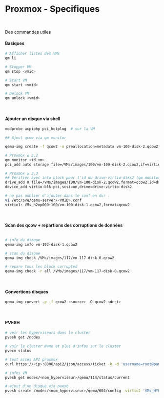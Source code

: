 Proxmox - Specifiques
==
<br/>

Des commandes utiles

#### Basiques  

```bash
# Afficher listes des VMs
qm li

# Stopper VM
qm stop <vmid>

# Start VM
qm start <vmid>

# Delock VM
qm unlock <vmid>


```

</br>

#### Ajouter un disque via shell

```bash
modprobe acpiphp pci_hotplug  # sur la VM

## Ajout qcow via qm monitor

qemu-img create -f qcow2 -o preallocation=metadata vm-100-disk-2.qcow2 50G

# Proxmox ≤ 3.2
qm monitor <id_vm>
pci_add auto storage file=/VMs/images/100/vm-100-disk-2.qcow2,if=virtio

# Proxmox ≥ 3.3
## Vérifier avec info block pour l'id du drive-virtio-diks2 (qm monitor)
drive_add 0 file=/VMs/images/100/vm-100-disk-2.qcow2,format=qcow2,id=drive-virtio-disk2,if=none
device_add virtio-blk-pci,scsi=on,drive=drive-virtio-disk2

# ne pas oublier d'ajouter dans le conf en dur :
vi /etc/pve/qemu-server/<VMID>.conf
virtio1: VMs_h2op009:100/vm-100-disk-1.qcow2,format=qcow2

```
</br>

#### Scan des qcow + repartions des corruptions de données

```bash

# info du disque
qemu-img info vm-102-disk-1.qcow2

# scan du disque
qemu-img check /VMs/images/117/vm-117-disk-0.qcow2

# repare tous les block corrupted
qemu-img check -r all /VMs/images/117/vm-117-disk-0.qcow2

```

</br>

#### Convertions disques  

```bash
qemu-img convert -p -f qcow2 <source> -O qcow2 <dest>
```

</br>

#### PVESH   

```bash
# voir les hyperviseurs dans le cluster
pvesh get /nodes

# voir le cluster Name et plus d'infos sur le cluster
pvecm status

# test acces API proxmox
curl https://<ip>:8006/api2/json/access/ticket -k -d 'username=root@pam&password=<password>'

# infos VM
pvesh get nodes/<nom_hyperviseur>/qemu/114/status/current

# ajout d'un disque via pvesh
pvesh create /nodes/<nom_hyperviseur>/qemu/604/config -virtio2 'VMs_HYP6:50,format=qcow2'

```

</br>
